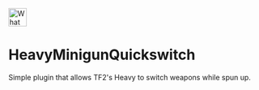 <a href='https://ko-fi.com/jugadorxei' target='_blank'><img height='36' style='border:0px;height:36px;' src='https://az743702.vo.msecnd.net/cdn/kofi3.png?v=0' border='0' alt='What are you staring at?' /></a>

# HeavyMinigunQuickswitch
Simple plugin that allows TF2's Heavy to switch weapons while spun up.
